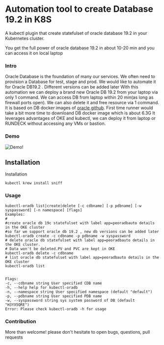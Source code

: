 # Automation tool to create Database 19.2 in K8S

A kubectl plugin that create statefulset of oracle database 19.2 in your
 Kubernetes cluster.

You get the full power of oracle database 19.2 in about 10-20 min and you can access it on local laptop

### Intro
Oracle Database is the foundation of many our services.  We often need to provision a Database for test, stage and prod. We would like to automate it for Oracle DB19.2 . Different versions can be added later
With this automation we can deploy a brand new Oracle DB 19.2 from your laptop via only 1 command. We can access DB from laptop within 20 min(as long as firewall ports open). We can also delete it and free resource via 1 command. It is based on DB docker images of [oracle github](https://github.com/oracle/docker-images). First time runner would take a bit more time to downloand  DB docker image which is about 6.3G
It leverages advantages of  OKE  and kubectl, we can deploy it from laptop or RUNDECK without accessing  any VMs or bastion.

### Demo
![Demo!](https://i.imgur.com/ca1MLkY.gif)

## Installation
Installation 

    kubectl krew install sniff
    
### Usage
```
kubectl-oradb list|create|delete [-c cdbname] [-p pdbname] [-w syspassword] [-n namespace] [flags]
Examples:
# 
#create oracle db 19c statefulset with label app=peoradbauto details in the OKE cluster
#so far we support oracle db 19.2 , new db versions can be added later
kubectl-oradb create -c cdbname -p pdbname -w syspassword 
# delete oracle db statefulset with label app=peoradbauto details in the OKE cluster. 
# Data won't be deleted.PV and PVC are kept in OKE
kubectl-oradb delete -c cdbname
# list oracle db statefulset with label app=peoradbauto details in the OKE cluster
kubectl-oradb list


Flags:
-c, --cdbname string User specified CDB name
-h, --help help for kubectl-oradb
-n, --namespace string User specified namespace (default "default")
-p, --pdbname string User specified PDB name
-w, --syspassword string sys system password of DB (default "H3YX5QRE")
Error: Please check kubectl-oradb -h for usage
```

### Contribution
More than welcome! please don't hesitate to open bugs, questions, pull requests 

 

